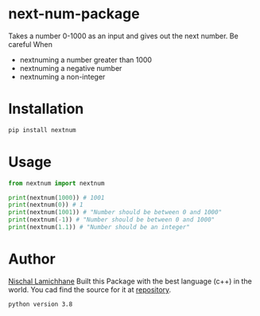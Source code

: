 # next-num-package
Takes a number 0-1000 as an input and gives out the next number. 
Be careful When 
- nextnuming a number greater than 1000
- nextnuming a negative number
- nextnuming a non-integer

# Installation
```bash
pip install nextnum
```

# Usage
```python
from nextnum import nextnum

print(nextnum(1000)) # 1001
print(nextnum(0)) # 1
print(nextnum(1001)) # "Number should be between 0 and 1000"
print(nextnum(-1)) # "Number should be between 0 and 1000"
print(nextnum(1.1)) # "Number should be an integer"
```

# Author
 [Nischal Lamichhane](https://github.com/hehenischal) Built this Package with the best language (c++) in the world. You cad find the source for it at [repository](https://github.com/hehenischal/next-num-package).

```python version 3.8```
